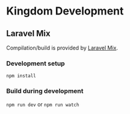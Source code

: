# Kingdom Development

## Laravel Mix
Compilation/build is provided by [Laravel Mix](https://github.com/JeffreyWay/laravel-mix).

### Development setup
`npm install`

### Build during development
`npm run dev` or `npm run watch`

